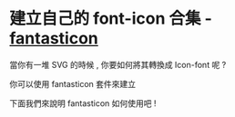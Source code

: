 # 建立自己的 font-icon 合集 - [fantasticon](https://github.com/tancredi/fantasticon)

當你有一堆 SVG 的時候 , 你要如何將其轉換成 Icon-font 呢 ?

你可以使用 fantasticon 套件來建立

下面我們來說明 fantasticon 如何使用吧 !
